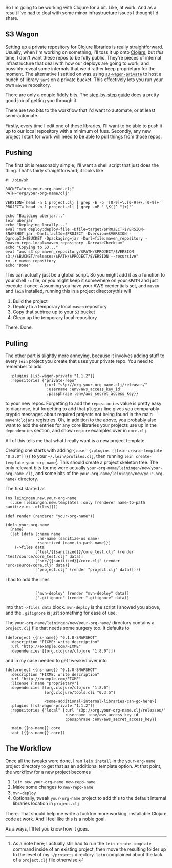 So I'm going to be working with Clojure for a bit. Like, at work. And as a result I've had to deal with some minor infrastructure issues I thought I'd share.

## S3 Wagon

Setting up a private repository for Clojure libraries is really straightforward. Usually, when I'm working on something, I'll toss it up onto [Clojars](TODO), but _this_ time, I don't want these repos to be fully public. They're pieces of internal infrastructure that deal with how our deploys are going to work, and possibly reveal some internals that we'd rather keep proprietary for the moment. The alternative I settled on was using [`s3-wagon-private`](https://github.com/s3-wagon-private/s3-wagon-private) to host a bunch of library `jar`s on a private bucket. This effectively lets you run your own `maven` repository.

There are only a couple fiddly bits. The [step-by-step guide](https://github.com/s3-wagon-private/s3-wagon-private/wiki/Creating-a-Private-Clojure-component-Step-By-Step-Guide) does a pretty good job of getting you through it.

There are two bits to the workflow that I'd want to automate, or at least semi-automate.

Firstly, every time I edit one of these libraries, I'll want to be able to push it up to our local repository with a minimum of fuss. Secondly, any new project I start for work will need to be able to pull things from those repos.

## Pushing

The first bit is reasonably simple; I'll want a shell script that just does the thing. That's fairly straightforward; it looks like

```
#! /bin/sh

BUCKET="org.your-org-name.clj"
PATH="org/your-org-name/clj"

VERSION=`head -n 1 project.clj | grep -E -o '[0-9]+\.[0-9]+\.[0-9]+'`
PROJECT=`head -n 1 project.clj | grep -oP ' \K([^ "]+)'`

echo "Building uberjar..."
lein uberjar
echo "Deploying locally..."
eval "mvn deploy:deploy-file -Dfile=target/$PROJECT-$VERSION-SNAPSHOT.jar -DartifactId=$PROJECT -Dversion=$VERSION -DgroupId=$BUCKET -Dpackaging=jar -Durl=file:maven_repository -Dmaven.repo.local=maven_repository -DcreateChecksum"
echo "Copying to S3..."
eval "aws s3 cp maven_repository/$PATH/$PROJECT/$VERSION s3://$BUCKET/releases/$PATH/$PROJECT/$VERSION --recursive"
rm -r maven_repository
echo "Done"
```

This can actually just be a global script. So you might add it as a function to your shell `rc` file, or you might keep it somewhere on your `$PATH` and just execute it once. Assuming you have your AWS credentials set, and `maven` and `lein` installed, running this in a project directorythis will

1. Build the project
2. Deploy to a temporary local `maven` repository
3. Copy that subtree up to your `S3` bucket
4. Clean up the temporary local repository

There. Done.

## Pulling

The other part is slightly more annoying, because it involves adding stuff to every `lein` project you create that uses your private repo. You need to remember to add

```
  :plugins [[s3-wagon-private "1.1.2"]]
  :repositories {"private-repo"
                 {:url "s3p://org.your-org-name.clj/releases/"
                  :username :env/aws_access_key_id
                  :passphrase :env/aws_secret_access_key}}
```

to your new repos. Forgetting to add the `repositories` value is pretty easy to diagnose, but forgetting to add that `plugins` line gives you comparably cryptic messages about required projects not being found in the main `maven`/`clojars` registries. Oh, in addition to the above, you probably also want to add the entries for any core libraries your projects use up in the `dependencies` section, and show `require` examples over in `core.clj`.

All of this tells me that what I really want is a new project template.

Creating one starts with adding `{:user {:plugins [[lein-create-template "0.2.0"]]}}` to your `~/.lein/profiles.clj`, then running `lein create-template your-org-name`[^as-a-note-here]. This should create a project skeleton tree. The only relevant bits for me were actually `your-org-name/leiningen/new/your-org-name.clj`, and some bits of the `your-org-name/leiningen/new/your-org-name/` directory.

[^as-a-note-here]: As a note here; I actually still had to run the `lein create-template` command inside of an existing project, then move the resulting folder up to the level of my `~/projects` directory. `lein` complained about the lack of a `project.clj` file otherwise.

The first started as

```
(ns leiningen.new.your-org-name
  (:use [leiningen.new.templates :only [renderer name-to-path sanitize-ns ->files]]))

(def render (renderer "your-org-name"))

(defn your-org-name
  [name]
  (let [data {:name name
              :ns-name (sanitize-ns name)
              :sanitized (name-to-path name)}]
    (->files data
             ["test/{{sanitized}}/core_test.clj" (render "test/source/core_test.clj" data)]
             ["src/{{sanitized}}/core.clj" (render "src/source/core.clj" data)]
             ["project.clj" (render "project.clj" data)])))
```

I had to add the lines

```

             ["mvn-deploy" (render "mvn-deploy" data)]
             [".gitignore" (render ".gitignore" data)]
```

into that `->files data` block. `mvn-deploy` is the script I showed you above, and the `.gitignore` is just something for ease of use.

The `your-org-name/leiningen/new/your-org-name/` directory contains a `project.clj` file that needs some surgery too. It defaults to

```
(defproject {{ns-name}} "0.1.0-SNAPSHOT"
  :description "FIXME: write description"
  :url "http://example.com/FIXME"
  :dependencies [[org.clojure/clojure "1.8.0"]])
```

and in my case needed to get tweaked over into

```
(defproject {{ns-name}} "0.1.0-SNAPSHOT"
  :description "FIXME: write description"
  :url "http://example.com/FIXME"
  :license {:name "proprietary"}
  :dependencies [[org.clojure/clojure "1.8.0"]
                 [org.clojure/tools.cli "0.3.5"]

                 <some-additional-internal-libraries-can-go-here>]
  :plugins [[s3-wagon-private "1.1.2"]]
  :repositories {"local" {:url "s3p://org.your-org-name.clj/releases/"
                          :username :env/aws_access_key_id
                          :passphrase :env/aws_secret_access_key}}

  :main {{ns-name}}.core
  :aot [{{ns-name}}.core])
```

## The Workflow

Once all the tweaks were done, I ran `lein install` in the `your-org-name` project directory to get that as an additional template option. At that point, the workflow for a new project becomes

1. `lein new your-org-name new-repo-name`
2. Make some changes to `new-repo-name`
3. `mvn-deploy`
4. Optionally, tweak `your-org-name` project to add this to the default internal libraries location in `project.clj`

There. That should help me write a fuckton more working, installable Clojure code at work. And I feel like this is a noble goal.

As always, I'll let you know how it goes.
